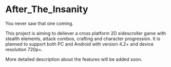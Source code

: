 # After_The_Insanity
You never saw that one coming.

This project is aiming to deliever a cross platform 2D sidescroller game with
stealth elements, attack combos, crafting and character progression.
It is planned to support both PC and Android with version 4.2+ and device
resolution 720p+. 

More detailed description about the features will be added soon.
